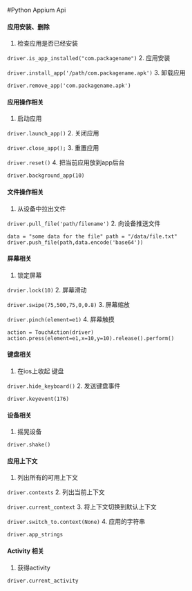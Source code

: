 
#Python Appium Api

####  应用安装、删除 
1. 检查应用是否已经安装

`driver.is_app_installed("com.packagename")`
2. 应用安装

`driver.install_app('/path/com.packagename.apk')`
3. 卸载应用

`driver.remove_app('com.packagename.apk')`

#### 应用操作相关
1. 启动应用

`driver.launch_app()`
2. 关闭应用

`driver.close_app();`
3. 重置应用

`driver.reset()`
4. 把当前应用放到app后台

`driver.background_app(10)`

#### 文件操作相关
1. 从设备中拉出文件

`driver.pull_file('path/filename')`
2. 向设备推送文件

`data = "some data for the file"
 path = "/data/file.txt"
 driver.push_file(path,data.encode('base64'))`

#### 屏幕相关
1. 锁定屏幕 

`drvier.lock(10)`
2. 屏幕滑动

`driver.swipe(75,500,75,0,0.8)`
3. 屏幕缩放

`driver.pinch(element=e1)`
4. 屏幕触摸

`action = TouchAction(driver)
action.press(element=e1,x=10,y=10).release().perform()`

####  键盘相关
1. 在ios上收起 键盘

`driver.hide_keyboard()`
2. 发送键盘事件

`driver.keyevent(176)`

#### 设备相关
1. 摇晃设备

`driver.shake()`

#### 应用上下文
1. 列出所有的可用上下文

`driver.contexts`
2. 列出当前上下文

`driver.current_context`
3. 将上下文切换到默认上下文

`driver.switch_to.context(None)`
4. 应用的字符串

`driver.app_strings`


#### Activity 相关
1. 获得activity

`driver.current_activity`
